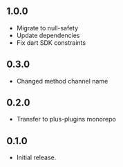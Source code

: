 ## 1.0.0

- Migrate to null-safety
- Update dependencies
- Fix dart SDK constraints


## 0.3.0

- Changed method channel name

## 0.2.0

- Transfer to plus-plugins monorepo

## 0.1.0

- Initial release.
